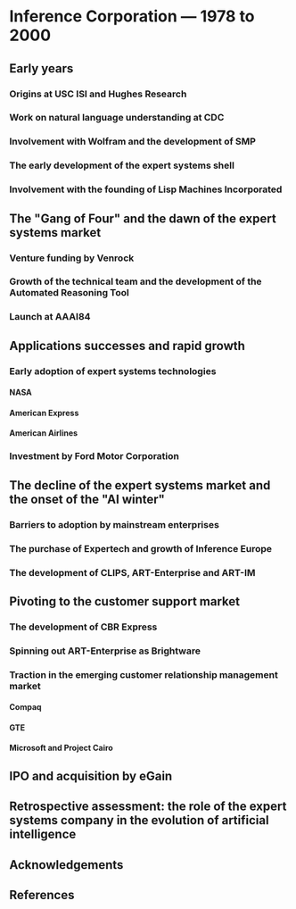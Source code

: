 # Inference Corporation &mdash; 1978 to 2000

## Early years

### Origins at USC ISI and Hughes Research

### Work on natural language understanding at CDC

### Involvement with Wolfram and the development of SMP

### The early development of the expert systems shell

### Involvement with the founding of Lisp Machines Incorporated

## The "Gang of Four" and the dawn of the expert systems market

### Venture funding by Venrock

### Growth of the technical team and the development of the Automated Reasoning Tool

### Launch at AAAI84

## Applications successes and rapid growth

### Early adoption of expert systems technologies

#### NASA

#### American Express

#### American Airlines

### Investment by Ford Motor Corporation

## The decline of the expert systems market and the onset of the "AI winter"

### Barriers to adoption by mainstream enterprises

### The purchase of Expertech and growth of Inference Europe

### The development of CLIPS, ART-Enterprise and ART-IM

## Pivoting to the customer support market

### The development of CBR Express

### Spinning out ART-Enterprise as Brightware

### Traction in the emerging customer relationship management market

#### Compaq

#### GTE

#### Microsoft and Project Cairo

## IPO and acquisition by eGain

## Retrospective assessment: the role of the expert systems company in the evolution of artificial intelligence

## Acknowledgements

## References
